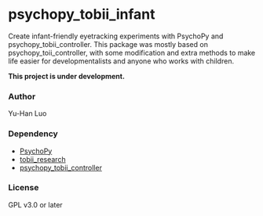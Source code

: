 # psychopy_tobii_infant

Create infant-friendly eyetracking experiments with PsychoPy and psychopy_tobii_controller.
This package was mostly based on psychopy_toii_controller, with some modification and extra methods to make life easier for developmentalists and anyone who works with children.

**This project is under development.**

### Author

Yu-Han Luo

### Dependency

- [PsychoPy](psychopy_tobii_controller)  
- [tobii_research](https://pypi.python.org/pypi/tobii-research)  
- [psychopy_tobii_controller](https://github.com/hsogo/psychopy_tobii_controller)

### License

GPL v3.0 or later
